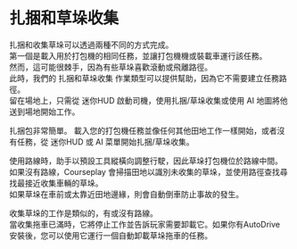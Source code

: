 # 扎捆和草垛收集
  
扎捆和收集草垛可以透過兩種不同的方式完成。  
第一個是載入用於打包機的相同任務，並讓打包機機或裝載車運行該任務。   
然而，這可能很棘手，因為有些草垛喜歡滾動或飛離路徑。  
此時，我們的 扎捆和草垛收集 作業類型可以提供幫助，因為它不需要建立任務路徑。   
留在場地上，只需從 迷你HUD 啟動司機，使用扎捆/草垛收集或使用 AI 地圖將他送到場地開始工作。   

  
扎捆包非常簡單。 載入您的打包機任務並像任何其他田地工作一樣開始，或者沒有任務，從 迷你HUD 或 AI 菜單開始扎捆/草垛收集。   

  
使用路線時，助手以預設工具縱橫向調整行駛，因此草垛打包機位於路線中間。   
如果沒有路線，Courseplay 會掃描田地以識別未收集的草垛，並使用路徑查找尋找最接近收集車輛的草垛。   
如果草垛在車前或太靠近田地邊緣，則會自動倒車防止事故的發生。   

  
收集草垛的工作是類似的，有或沒有路線。  
當收集拖車已滿時，它將停止工作並告訴玩家需要卸載它。如果你有AutoDrive  
安裝後，您可以使用它運行一個自動卸載草垛拖車的任務。  
